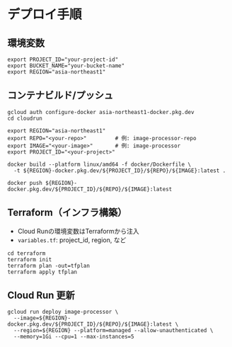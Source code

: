 # デプロイ手順

## 環境変数
```
export PROJECT_ID="your-project-id"
export BUCKET_NAME="your-bucket-name"
export REGION="asia-northeast1"
```

## コンテナビルド/プッシュ
```
gcloud auth configure-docker asia-northeast1-docker.pkg.dev
cd cloudrun

export REGION="asia-northeast1"
export REPO="<your-repo>"         # 例: image-processor-repo
export IMAGE="<your-image>"       # 例: image-processor
export PROJECT_ID="<your-project>"

docker build --platform linux/amd64 -f docker/Dockerfile \
  -t ${REGION}-docker.pkg.dev/${PROJECT_ID}/${REPO}/${IMAGE}:latest .

docker push ${REGION}-docker.pkg.dev/${PROJECT_ID}/${REPO}/${IMAGE}:latest
```

## Terraform（インフラ構築）
- Cloud Runの環境変数はTerraformから注入
- `variables.tf`: project_id, region, など

```
cd terraform
terraform init
terraform plan -out=tfplan
terraform apply tfplan
```

## Cloud Run 更新
```
gcloud run deploy image-processor \
  --image=${REGION}-docker.pkg.dev/${PROJECT_ID}/${REPO}/${IMAGE}:latest \
  --region=${REGION} --platform=managed --allow-unauthenticated \
  --memory=1Gi --cpu=1 --max-instances=5
```

